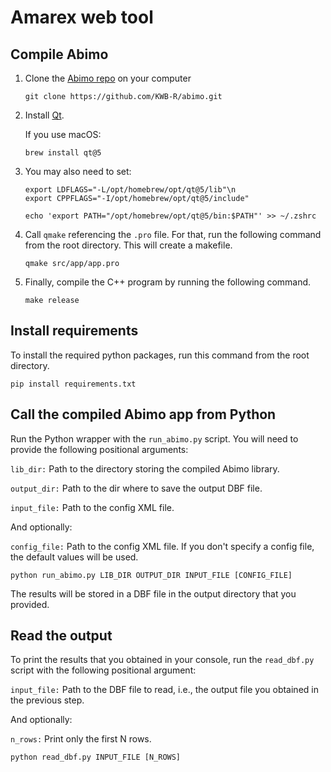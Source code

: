 # Amarex web tool

## Compile Abimo

1. Clone the [Abimo repo](https://github.com/KWB-R/abimo/tree/build-dll-2) on your computer

    ```
    git clone https://github.com/KWB-R/abimo.git
    ```

2. Install [Qt](https://www.qt.io/). 

    If you use macOS:
    
    ```
    brew install qt@5
    ```

3. You may also need to set:

    ```
    export LDFLAGS="-L/opt/homebrew/opt/qt@5/lib"\n
    export CPPFLAGS="-I/opt/homebrew/opt/qt@5/include"
    
    echo 'export PATH="/opt/homebrew/opt/qt@5/bin:$PATH"' >> ~/.zshrc
    ```

4.  Call `qmake` referencing the `.pro` file. For that, run the following command from the root directory. This will create a makefile.

    ```
    qmake src/app/app.pro
    ```

5. Finally, compile the C++ program by running the following command.

    ```
    make release
    ```
   
## Install requirements

To install the required python packages, run this command from the root directory.

```
pip install requirements.txt
```
   
## Call the compiled Abimo app from Python

Run the Python wrapper with the `run_abimo.py` script.
You will need to provide the following positional arguments:

`lib_dir:` Path to the directory storing the compiled Abimo library.

`output_dir:` Path to the dir where to save the output DBF file.

`input_file:` Path to the config XML file.

And optionally:

`config_file:` Path to the config XML file. 
If you don't specify a config file, the default values will be used.

```
python run_abimo.py LIB_DIR OUTPUT_DIR INPUT_FILE [CONFIG_FILE]
```

The results will be stored in a DBF file in the output directory that you provided.

## Read the output

To print the results that you obtained in your console, run the `read_dbf.py` script with the following positional argument:

`input_file:` Path to the DBF file to read, i.e., the output file you obtained in the previous step.

And optionally:

`n_rows:` Print only the first N rows.

```
python read_dbf.py INPUT_FILE [N_ROWS]
```
